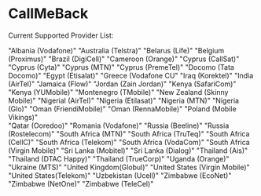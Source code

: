 # CallMeBack

Current Supported Provider List:

"Albania (Vodafone)"
"Australia (Telstra)"
"Belarus (Life)"
"Belgium (Proximus)"
"Brazil (DigiCell)"
					"Cameroon (Orange)"
					"Cyprus (CallSat)"
					"Cyprus (Cyta)"
					"Cyprus (MTN)"
					"Cyprus (PremeTel)"
					"Docomo (Tata Docomo)"
					"Egypt (Etisalat)"
					"Greece (Vodafone CU"
					"Iraq (Korektel)"
					"India (AirTel)"
					"Jamaica (Flow)"
					"Jordan (Zain Jordan)"
					"Kenya (SafariCom)"
                    "Kenya (YUMobile)"
					"Montenegro (TMobile)"
					"New Zealand (Skinny Mobile)"
					"Nigerial (AirTel)"
                    "Nigeria (Etilasat)"
					"Nigeria (MTN)"
                    "Nigeria (Glo)"
					"Oman (FriendiMobile)"
					"Oman (RennaMobile)"
					"Poland (Mobile Vikings)"   
					"Qatar (Ooredoo)"
					"Romania (Vodafone)"
					"Russia (Beeline)"
					"Russia (Rostelecom)"
					"South Africa (MTN)"
                    "South Africa (TruTeq)"
                    "South Africa (CellC)"
					"South Africa (Telekom)"
                    "South Africa (VodaCom)"
                    "South Africa (Virgin Mobile)"
					"Sri Lanka (Mobitel)"
					"Sri Lanka (Dialog)"
					"Thailand (Ais)"
					"Thailand (DTAC Happy)"
                    "Thailand (TrueCorp)"
					"Uganda (Orange)"
                    "Ukraine (MTS)"
					"United Kingdom(Globul)"
					"United States (Virgin Mobile)"
                    "United States(Telekom)"
					"Uzbekistan (Ucell)"
					"Zimbabwe (EcoNet)"
					"Zimbabwe (NetOne)"
                    "Zimbabwe (TeleCel)"
